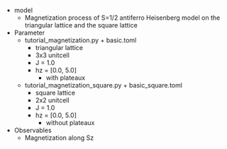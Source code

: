 - model
    - Magnetization process of S=1/2 antiferro Heisenberg model on the triangular lattice and the square lattice
- Parameter
    - tutorial_magnetization.py + basic.toml
        - triangular lattice
        - 3x3 unitcell
        - J = 1.0
        - hz = [0.0, 5.0]
            - with plateaux
    - tutorial_magnetization_square.py + basic_square.toml
        - square lattice
        - 2x2 unitcell
        - J = 1.0
        - hz = [0.0, 5.0]
            - without plateaux
- Observables
    - Magnetization along Sz
